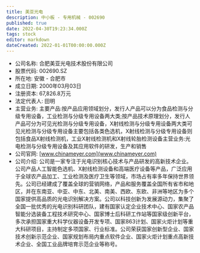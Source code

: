 ```yaml
---
title: 美亚光电
description: 中小板 - 专用机械 - 002690
published: true
date: 2022-04-30T19:23:34.000Z
tags: stock
editor: markdown
dateCreated: 2022-01-01T00:00:00.000Z
---
```


- 公司名称: 合肥美亚光电技术股份有限公司
- 股票代码: 002690.SZ
- 所在地: 安徽 - 合肥市
- 成立日期: 2000年03月03日
- 注册资本: 67,826.8万元
- 法定代表人: 田明
- 主营业务: 主要产品:按产品应用领域划分，发行人产品可以分为食品检测与分级专用设备，工业检测与分级专用设备两大类;按产品技术原理划分，发行人产品可分为可见光检测与分级专用设备，X射线检测与分级专用设备两大类可见光检测与分级专用设备主要包括各类色选机，X射线检测与分级专用设备则包括食品X射线检测机，工业X射线检测机和X射线轮胎检测设备主营业务:光电检测与分级专用设备及其应用软件的研发，生产和销售
- 公司官网: [www.chinameyer.com](www.chinameyer.com)
- 公司介绍: 公司是一家专注于光电识别核心技术与产品研发的高新技术企业。公司产品人工智能色选机、X射线检测设备和高端医疗设备等产品，广泛应用于全球农产品加工、工业检测及医疗卫生等领域，市场占有率多年保持世界领先。公司已经建成了覆盖全球的营销网络，产品和服务覆盖全国所有省市和地区，并在东南亚、中亚、中东、北美、南美、西欧、东欧、非洲等地区为多个国家提供高品质的光电识别解决方案。公司以科技创新为发展源动力，集聚了全国一批优秀的光电识别科研团队，建有国家认定企业技术中心、国家农产品智能分选装备工程技术研究中心、国家博士后科研工作站等国家级创新平台，多次承担国家重大科学仪器设备开发专项、国家863计划、国家火炬计划等重大科研项目，主持制定多项国家、行业标准。公司荣获国家创新型企业、国家技术创新示范企业、国家规划布局内重点软件企业、国家火炬计划重点高新技术企业、全国工业品牌培育示范企业等称号。


